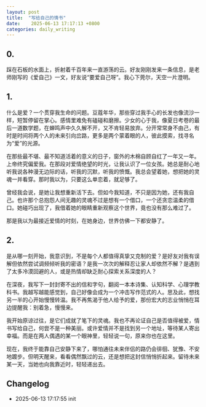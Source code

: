 ```yaml
---
layout: post
title:  "写给自己的情书"
date:    2025-06-13 17:17:13 +0800
categories: daily_writing
---
```


## 0.

踩在石板的水面上，折射着千百年来一直游荡的云。好友刚刚发来一条信息，是老师刚写的《爱自己》一文，好友说“要爱自己呀”。我心下莞尔，天空一片澄明。

## 1.

什么是爱？一个贯穿我生命的问题。豆蔻年华，那些穿过我手心的长发也像流沙一样，短暂停留在掌心。感情里难免有磕碰和磨擦。少女的心于我，像夏日考卷的最后一道数学题，在蝉鸣声中久久解不开，又不肯轻易放弃。分开常常身不由己，有时是时间将两个人的未来引向岔路，更多是两个蒙着眼的人，彼此摸索，找寻名为“爱”的光源。

在那些最不堪、最不知道活着的意义的日子，窗外的木棉自顾自红了一年又一年。上帝终究偏爱我。在那段对爱情绝望的时光，让我认识了一位女孩。她总是耐心地听我说各种漫无边际的话，听我的沉默，听我的愤慨。我总会望着她，想把她的灵魂一并看穿。那时我以为，只要这么单恋着，就足够了。

曾经我会说，是她让我想重新活下去。但如今我知道，不只是因为她，还有我自己。也许那个总抱怨人间无趣的灵魂不过是想有一个借口，一个还贪恋温柔的借口。她碰巧出现了，我借着她的眼睛重新观察这个世界，竟也没有那么难过了。

那是我以为最接近爱情的时刻，在她身边，世界仿佛一下都安静了。

## 2.

是从哪一刻开始，我意识到，不是每个人都值得真挚又克制的爱？是好友对我有误解但依然尝试调频倾听我的密语？是我一次次的解释忍让家人却依然不解？是遇到了太多冷漠回避的人，或是热情却缺乏耐心探索关系深度的人？

在深夜，我写下一封封寄不出的信和字句，翻阅一本本诗集、认知科学、心理学教科书。我越写越能感觉到，自己好像会成为一个冲击写作范式的人。思及此，想找另一半的心开始慢慢转温。我不再焦渴于他人给予的爱，那份宏大的志业悄悄在耳边提醒我：别着急，慢慢来。

我开始原谅过往，是它们成就了笔下的灵魂。我也不再论证自己是否值得被爱，情书写给自己，何尝不是一种美丽。或许爱情并不是找到另一个地址，等待某人寄出幸福。而是在两人偶遇的某一个眼神里，轻轻说一句，原来你也在这里。

现在，我终于能靠自己安静下来了，哪怕通往未来伴侣的路仍会徘徊、犹豫、不安地踱步。但明天醒来，看看偶然飘过的云，还是想把这封信悄悄折起来。留待未来某一天，当她也向我靠近时，轻轻递出去。

## Changelog

- 2025-06-13 17:17:55 init
